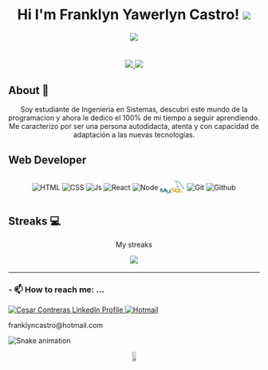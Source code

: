 
    
 <p align="center">
 <h1 align="center">Hi I'm Franklyn Yawerlyn Castro! <img src="https://media.giphy.com/media/M9gbBd9nbDrOTu1Mqx/giphy.gif" width="80"/> </h1>
 <h4 align="center"> 
     <a href="https://github.com/DenverCoder1/readme-typing-svg"><img src="https://readme-typing-svg.herokuapp.com?duration=4000&lines=I'm+Frontend+Junior+Developer%E2%9C%A8%E2%9C%A8"></a>
</h4>
</p>
<br>
    
  <div align="center">
  <a href="https://github.com/franklyncastro">
 <img height="150em" src="https://github-readme-stats.vercel.app/api?username=franklyncastro&show_icons=true&theme=radical&include_all_commits=true&count_private=true"/>
  <img height="150em" src="https://github-readme-stats.vercel.app/api/top-langs/?username=franklyncastro&layout=compact&langs_count=7&theme=radical" />
  <br/>
    </a>
</div>

## About 👨
   
<div align="center">
  <p align="center">Soy estudiante de Ingenieria en Sistemas, descubri este mundo de la programacion y ahora le dedico el 100% de mi tiempo a seguir aprendiendo. Me caracterizo por ser una persona autodidacta, atenta y con capacidad de adaptación a las nuevas tecnologías.</p>
    </p>
</div>


## Web Developer 
<div style="display: inline_block" align="center">
  <img align="center" alt="HTML" height="50" width="50" src="https://media.giphy.com/media/XAxylRMCdpbEWUAvr8/giphy.gif">
  <img align="center" alt="CSS" height="50" width="50" src="https://media.giphy.com/media/fsEaZldNC8A1PJ3mwp/giphy.gif">
  <img align="center" alt="Js" height="50" width="50" src="https://media.giphy.com/media/ln7z2eWriiQAllfVcn/giphy.gif">
  <img align="center" alt="React" height="50" width="50" src="https://media.giphy.com/media/eNAsjO55tPbgaor7ma/giphy.gif">
<!--   <img align="center" alt="Redux" height="50" width="50" src="https://raw.githubusercontent.com/devicons/devicon/master/icons/redux/redux-original.svg"> -->
  <img align="center" alt="Node" height="50" width="50" src="https://media.giphy.com/media/kdFc8fubgS31b8DsVu/giphy.gif">
<!--   <img align="center" alt="Express" height="50" width="50" src="https://raw.githubusercontent.com/devicons/devicon/master/icons/express/express-original.svg"> -->
<!--   <img align="center" alt="Sequelize" height="50" width="50" src="https://raw.githubusercontent.com/devicons/devicon/master/icons/sequelize/sequelize-original.svg"> -->
  <img align="center" alt="Mysql" height="50" width="50" src="https://raw.githubusercontent.com/devicons/devicon/master/icons/mysql/mysql-original-wordmark.svg">
<!--   <img align="center" alt="PostgreSql" height="50" width="50" src="https://raw.githubusercontent.com/devicons/devicon/master/icons/postgresql/postgresql-original.svg"> -->
  <img align="center" alt="Git" height="50" width="100" src="https://media.giphy.com/media/kH1DBkPNyZPOk0BxrM/giphy.gif">
  <img align="center" alt="Github" height="50" width="50" src="https://media.giphy.com/media/KzJkzjggfGN5Py6nkT/giphy.gif">
<!--   <img align="center" alt="Firebase" height="50" width="50" src="https://media.giphy.com/media/Ri2TUcKlaOcaDBxFpY/giphy.gif"> -->
    
  

</div>


 ## Streaks 💻
<div align="center">
  <p align="center">My streaks</p>
  <img height="280em" src="https://github-readme-streak-stats.herokuapp.com?user=lgcarlinf&theme=dark&date_format=M%20j%5B%2C%20Y%5D" />
 
  <br/>
 
</div>  


  
  
  
******
### - 📫 How to reach me: ...
   <p>
      <a href="www.linkedin.com/in/franklyncastro">
         <img src="https://www.vectorlogo.zone/logos/linkedin/linkedin-icon.svg" alt="Cesar Contreras LinkedIn Profile" height="30" width="30">
      </a>   
      <a align='right' href="mailto:luiggylml@gmail.com">
         <img alt="Hotmail" src="https://www.vectorlogo.zone/logos/gmail/gmail-icon.svg" height="30" width="30"/>
      </a>  
   </p>
   <p><label>franklyncastro@hotmail.com</label></p>
   
   
  ![Snake animation](https://github.com/rencas1207/rencas1207/blob/output/github-contribution-grid-snake.svg)
   
   <div align="center">
        <img src="https://komarev.com/ghpvc/?username=lgcarlinf&color=24833e" alt="" width="12%" height="12%"/> 
    </div>




    



<!--


Here are some ideas to get you started:

- 🔭 I’m currently working on ...
- 🌱 I’m currently learning ...
- 👯 I’m looking to collaborate on ...
- 🤔 I’m looking for help with ...
- 💬 Ask me about ...

- 😄 Pronouns: ...
- ⚡ Fun fact: ...
-->
